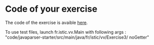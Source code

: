 # Code of your exercise

The code of the exercise is avaible [here](../javaparser-starter/src/main/java/fr/istic/vv/FieldReporter.java).

To use test files, launch fr.istic.vv.Main with following args : "code/javaparser-starter/src/main/java/fr/istic/vv/Exercise3/ noGetter"